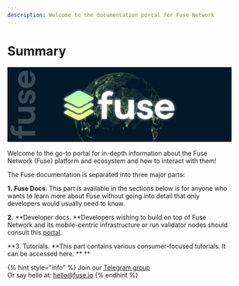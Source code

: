 ```yaml
---
description: Welcome to the documentation portal for Fuse Network
---
```


# Summary

![](<.gitbook/assets/Fuse.Ecosystem Banner .jpg>)

Welcome to the go-to portal for in-depth information about the Fuse Network (Fuse) platform and ecosystem and how to interact with them!

The Fuse documentation is separated into three major parts:

**1.** **Fuse Docs**. This part is available in the sections below is for anyone who wants to learn more about Fuse without going into detail that only developers would usually need to know.

**2.** **Developer docs. **Developers wishing to build on top of Fuse Network and its mobile-centric infrastructure or run validator nodes should consult this [portal](https://developers.fuse.io).&#x20;

**3. Tutorials. **This part contains various consumer-focused tutorials. It can be accessed here. ** ** &#x20;

{% hint style="info" %}
Join our [Telegram group](https://t.me/fuseio)\
Or say hello at: hello@fuse.io
{% endhint %}
